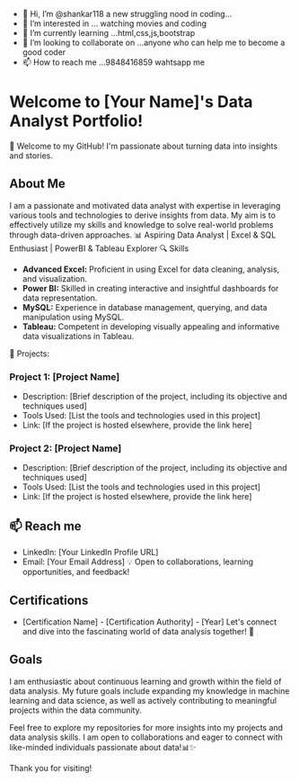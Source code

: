 - 👋 Hi, I’m @shankar118 a new struggling nood in coding...
- 👀 I’m interested in ... watching movies and coding
- 🌱 I’m currently learning ...html,css,js,bootstrap
- 💞️ I’m looking to collaborate on ...anyone who can help me to become a good coder
- 📫 How to reach me ...9848416859 wahtsapp me
# Welcome to [Your Name]'s Data Analyst Portfolio!
🌟 Welcome to my GitHub! I'm passionate about turning data into insights and stories.

## About Me
I am a passionate and motivated data analyst with expertise in leveraging various tools and technologies to derive insights from data. My aim is to effectively utilize my skills and knowledge to solve real-world problems through data-driven approaches.
📊 Aspiring Data Analyst | Excel & SQL Enthusiast | PowerBI & Tableau Explorer
🔍 Skills
- **Advanced Excel:** Proficient in using Excel for data cleaning, analysis, and visualization.
- **Power BI:** Skilled in creating interactive and insightful dashboards for data representation.
- **MySQL:** Experience in database management, querying, and data manipulation using MySQL.
- **Tableau:** Competent in developing visually appealing and informative data visualizations in Tableau.

🚀 Projects:
### Project 1: [Project Name]
- Description: [Brief description of the project, including its objective and techniques used]
- Tools Used: [List the tools and technologies used in this project]
- Link: [If the project is hosted elsewhere, provide the link here]

### Project 2: [Project Name]
- Description: [Brief description of the project, including its objective and techniques used]
- Tools Used: [List the tools and technologies used in this project]
- Link: [If the project is hosted elsewhere, provide the link here]

## 📫 Reach me
- LinkedIn: [Your LinkedIn Profile URL]
- Email: [Your Email Address]
💡 Open to collaborations, learning opportunities, and feedback!
## Certifications
- [Certification Name] - [Certification Authority] - [Year]
Let's connect and dive into the fascinating world of data analysis together! 🚀
## Goals
I am enthusiastic about continuous learning and growth within the field of data analysis. My future goals include expanding my knowledge in machine learning and data science, as well as actively contributing to meaningful projects within the data community.

Feel free to explore my repositories for more insights into my projects and data analysis skills. I am open to collaborations and eager to connect with like-minded individuals passionate about data!📊✨

Thank you for visiting!
<!---
shankar118/shankar118 is a ✨ special ✨ repository because its `README.md` (this file) appears on your GitHub profile.
You can click the Preview link to take a look at your changes.
--->
